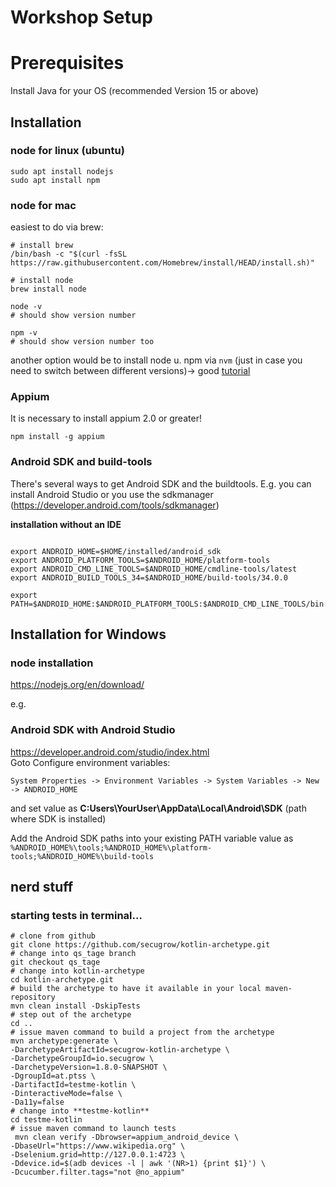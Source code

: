 # Workshop Setup

# Prerequisites
Install Java for your OS (recommended Version 15 or above)

## Installation

### node for linux (ubuntu)

```shell
sudo apt install nodejs
sudo apt install npm
```

### node for mac

easiest to do via brew:

```shell
# install brew
/bin/bash -c "$(curl -fsSL https://raw.githubusercontent.com/Homebrew/install/HEAD/install.sh)"

# install node
brew install node

node -v 
# should show version number

npm -v
# should show version number too
```

another option would be to install node u. npm via `nvm` (just in case you need to switch between different versions)-> good [tutorial](https://radixweb.com/blog/installing-npm-and-nodejs-on-windows-and-mac)


### Appium 
It is necessary to install appium 2.0 or greater!

```shell
npm install -g appium
```

### Android SDK and build-tools
There's several ways to get Android SDK and the buildtools. E.g. you can install Android Studio or you use the sdkmanager (https://developer.android.com/tools/sdkmanager)


**installation without an IDE**


```shell

export ANDROID_HOME=$HOME/installed/android_sdk
export ANDROID_PLATFORM_TOOLS=$ANDROID_HOME/platform-tools
export ANDROID_CMD_LINE_TOOLS=$ANDROID_HOME/cmdline-tools/latest
export ANDROID_BUILD_TOOLS_34=$ANDROID_HOME/build-tools/34.0.0

export PATH=$ANDROID_HOME:$ANDROID_PLATFORM_TOOLS:$ANDROID_CMD_LINE_TOOLS/bin:$ANDROID_BUILD_TOOLS_34

```



## Installation for Windows

### node installation
https://nodejs.org/en/download/


e.g. 
### Android SDK with Android Studio
https://developer.android.com/studio/index.html  
Goto Configure environment variables: 

```System Properties -> Environment Variables -> System Variables -> New -> ANDROID_HOME``` 

and set value as **C:Users\YourUser\AppData\Local\Android\SDK** (path where SDK is installed)

Add the Android SDK paths into your existing PATH variable value as `%ANDROID_HOME%\tools;%ANDROID_HOME%\platform-tools;%ANDROID_HOME%\build-tools`


## nerd stuff

### starting tests in terminal...

```shell
# clone from github
git clone https://github.com/secugrow/kotlin-archetype.git
# change into qs_tage branch
git checkout qs_tage
# change into kotlin-archetype
cd kotlin-archetype.git
# build the archetype to have it available in your local maven-repository
mvn clean install -DskipTests
# step out of the archetype
cd ..
# issue maven command to build a project from the archetype
mvn archetype:generate \
-DarchetypeArtifactId=secugrow-kotlin-archetype \
-DarchetypeGroupId=io.secugrow \
-DarchetypeVersion=1.8.0-SNAPSHOT \
-DgroupId=at.ptss \
-DartifactId=testme-kotlin \
-DinteractiveMode=false \
-Da11y=false
# change into **testme-kotlin**
cd testme-kotlin
# issue maven command to launch tests
 mvn clean verify -Dbrowser=appium_android_device \
-DbaseUrl="https://www.wikipedia.org" \
-Dselenium.grid=http://127.0.0.1:4723 \
-Ddevice.id=$(adb devices -l | awk '(NR>1) {print $1}') \
-Dcucumber.filter.tags="not @no_appium"

```




